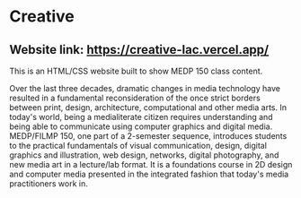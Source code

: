 # Creative

## Website link: https://creative-lac.vercel.app/

This is an HTML/CSS website built to show MEDP 150 class content. 

Over the last three decades, dramatic changes in media technology
have resulted in a fundamental reconsideration of the once strict borders between print,
design, architecture, computational and other media arts. In today's world, being a medialiterate citizen requires understanding and being able to communicate using computer
graphics and digital media. MEDP/FILMP 150, one part of a 2-semester sequence,
introduces students to the practical fundamentals of visual communication, design, digital
graphics and illustration, web design, networks, digital photography, and new media art
in a lecture/lab format. It is a foundations course in 2D design and computer media
presented in the integrated fashion that today's media practitioners work in. 
